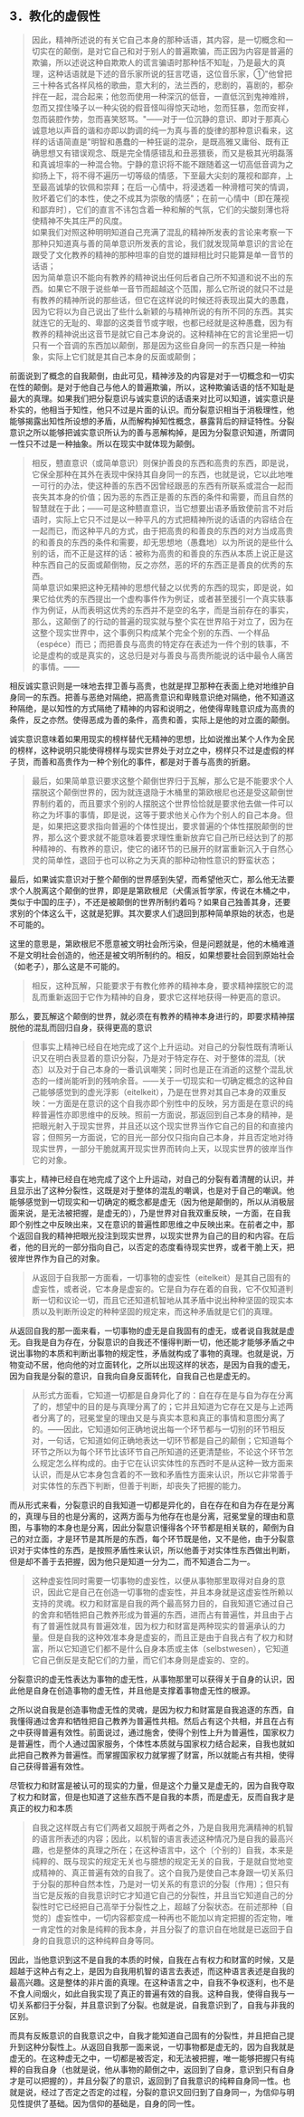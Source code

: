 <h2>3．教化的虚假性</h2><blockquote data-pid="BB0w56Tm">因此，精神所述说的有关它自己本身的那种话语，其内容，是一切概念和一切实在的颠倒，是对它自己和对于别人的普遍欺骗，而正因为内容是普遍的欺骗，所以述说这种自欺欺人的谎言骗语时那种恬不知耻，乃是最大的真理，这种话语就是下述的音乐家所说的狂言呓语，这位音乐家，①"他曾把三十种各式各样风格的歌曲，意大利的，法兰西的，悲剧的，喜剧的，都杂拌在一起，混合起来；他忽而使用一种深沉的低音，一直低沉到鬼神难辨，忽而又捏住嗓子以一种尖锐的假音怪叫得惊天动地，忽而狂暴，忽而安祥，忽而装腔作势，忽而喜笑怒骂。"——对于一位沉静的意识、即对于那真心诚意地以声音的谐和亦即以韵调的纯一为真与善的旋律的那种意识看来，这样的话语简直是"明智和愚蠢的一种狂诞的混杂，是既高雅又庸俗、既有正确思想又有错误观念、既是完全情感错乱和丑恶猥亵，而又是极其光明磊落和真诚坦率的一种混合物。宁静的意识将不能不跟随着这一切高低音调为之抑扬上下，将不得不遍历一切等级的情感，下至最大尖刻的蔑视和鄙弃，上至最高诚挚的钦佩和崇拜；在后一心情中，将浸透着一种滑稽可笑的情调，败坏着它们的本性，使之不成其为崇敬的情感"；在前一心情中〔即在蔑视和鄙弃时〕，它们的直言不讳包含着一种和解的气氛，它们的尖酸刻薄也将使精神不失其庄严的风度。<br>如果我们对照这种明明知道自己充满了混乱的精神所发表的言论来考察一下那种只知道真与善的简单意识所发表的言论，我们就发现简单意识的言论在跟受了文化教养的精神的那种坦率的自觉的雄辩相比时只能算是单一音节的话语；<br>因为简单意识不能向有教养的精神说出任何后者自己所不知道和说不出的东西。如果它不限于说些单一音节而超越这个范围，那么它所说的就只不过是有教养的精神所说的那些话，但它在这样说的时候还将表现出莫大的愚蠢，因为它将以为自己说出了些什么新颖的与精神所说的有所不同的东西。其实就连它的无耻的、卑鄙的这类音节或字眼，也都已经就是这种愚蠢，因为有教养的精神说出这音节是就它自己本身说的。这种精神在它的言论里把一切只有一个音调的东西加以颠倒，那是因为这些自身同一的东西只是一种抽象，实际上它们就是其自己本身的反面或颠倒；</blockquote><p data-pid="16GrwQ0-">前面说到了概念的自我颠倒，由此可见，精神涉及的内容是对于一切概念和一切实在性的颠倒。是对于他自己与他人的普遍欺骗，所以，这种欺骗话语的恬不知耻是最大的真理。如果我们把分裂意识与诚实意识的话语来对比可以知道，诚实意识是朴实的，他相当于知性，他只不过是片面的认识。而分裂意识相当于消极理性，他能够揭露出知性所设想的矛盾，从而解构掉知性概念，暴露背后的辩证特性。分裂意识之所以能够把诚实意识所认为的善与恶解构掉，是因为分裂意识知道，所谓同一性只不过是一种抽象。所以在现实中就体现为颠倒。</p><blockquote data-pid="4SiKwJm0">相反，戆直意识（或简单意识）则保护善良的东西和高贵的东西，即是说，它保全那种在其外在表现中保持其自身同一的东西，也就是说，它以此地唯一可行的办法，使这种善的东西不因曾经跟恶的东西有所联系或混合一起而丧失其本身的价值；因为恶的东西正是善的东西的条件和需要，而且自然的智慧就在于此；——可是这种戆直意识，当它想要出语矛盾致使前言不对后语时，实际上它只不过是以一种平凡的方式把精神所说的话语的内容结合在一起而已，而这种平凡的方式，由于把高贵的和善良的东西的对方当成高贵的和善良的东西的条件和需要，却无思想地（愚蠢地）以为所说的是些什么别的话，而不正是这样的话：被称为高贵的和善良的东西从本质上说正是这种东西自己的反面或颠倒物，反之亦然，恶的坏的东西正是善良的优秀的东西。<br>简单意识如果把这种无精神的思想代替之以优秀的东西的现实，即是说，如果它给优秀的东西提出一个虚构事件作为例证，或者甚至援引一个真实轶事作为例证，从而表明这优秀的东西并不是空的名字，而是当前存在的事实，那么，这颠倒了的行动的普遍的现实就与整个实在世界陷于对立了，因为在这整个现实世界中，这个事例只构成某个完全个别的东西、一个样品（espéce）而已；而把善良与高贵的特定存在表述为一件个别的轶事，不论是虚构的或是真实的，这总归是对与善良与高贵所能说的话中最令人痛苦的事情。——</blockquote><p data-pid="MPmeg5sX">相反诚实意识则是一味地去捍卫善与高贵，也就是捍卫那种在表面上绝对地维护自身同一的东西。把善与恶绝对隔绝，把高贵意识和卑贱意识绝对隔绝，他不知道这种隔绝，是以知性的方式隔绝了精神的内容和说明之，他使得卑贱意识成为高贵的条件，反之亦然。使得恶成为善的条件，高贵和善，实际上是他的对立面的颠倒。</p><p data-pid="HinwZZ28">诚实意识意味着如果用现实的榜样替代无精神的思想，比如说推出某个人作为全民的榜样，这种说明只能使得榜样与现实世界处于对立之中，榜样只不过是虚假的样子货，而善和高贵作为一种个别化的事件，都是对于善与高贵的折磨。</p><blockquote data-pid="BHWa4jKg">最后，如果简单意识要求这整个颠倒世界归于瓦解，那么它是不能要求个人摆脱这个颠倒世界的，因为就连退隐于木桶里的第欧根尼也还是受这颠倒世界制约着的，而且要求个别的人摆脱这个世界恰恰就是要求他去做一件可以称之为坏事的事情，即是说，这等于要求他关心作为个别人的自己本身。但是，如果把这要求指向普遍的个体性提出，要求普遍的个体性摆脱颠倒的世界，那么这个要求就不能意味着要求理性重新放弃它自己所已经达到了的那种精神的、有教养的意识，使它的诸环节的已展开的财富重新沉入于自然心灵的简单性，退回于也可以称之为天真的那种动物性意识的野蛮状态；</blockquote><p data-pid="o82vIafI">最后，如果诚实意识对于整个颠倒的世界感到失望，而希望他灭亡，那么他无法要求个人脱离这个颠倒的世界，即是是第欧根尼（犬儒派哲学家，传说在木桶之中，类似于中国的庄子），不还是被颠倒的世界所制约着吗？如果自己独善其身，还要求别的个体这么干，这就是犯罪。其次要求人们退回到那种简单原始的状态，也是不可能的。</p><p data-pid="z0hLCKQg">这里的意思是，第欧根尼不愿意被文明社会所污染，但是问题就是，他的木桶难道不是文明社会创造的，他还是被文明所制约的。相反，如果想要社会回到原始社会（如老子），那么这是不可能的。</p><blockquote data-pid="o46TVeFB">相反，这种瓦解，只能要求于有教化修养的精神本身，要求精神摆脱它的混乱而重新返回于它作为精神的自身，要求它这样地获得一种更高的意识。</blockquote><p data-pid="plLNrmkp">那么，要瓦解这个颠倒的世界，就必须在有教养的精神本身进行的，即要求精神摆脱他的混乱而回归自身，获得更高的意识</p><blockquote data-pid="Hi5e0wZz">但事实上精神已经自在地完成了这个上升运动。对自己的分裂性既有清晰认识又在明白表显着的意识分裂，乃是对于特定存在、对于整体的混乱〔状态〕以及对于自己本身的一番讥讽嘲笑；同时也是正在消逝的这整个混乱状态的一缕尚能听到的残响余音。——关于一切现实和一切确定概念的这种自己能够感觉到的虚光浮影（eitelkeit），乃是在世界对其自己本身的双重反映：一方面是在意识的这个自我亦即个别性中的反映，另方面是在意识的纯粹普遍性亦即思维中的反映。照前一方面说，那返回到自己本身的精神，是把眼光射入于现实世界，并且还以这个现实世界当作它自己的目的和直接内容；但照另一方面说，它的目光一部分仅只指向自己本身，并且否定地对待现实世界，一部分干脆就离开现实世界而转向上天，以现实世界的彼岸当作它的对象。</blockquote><p data-pid="UU9rvH1s">事实上，精神已经自在地完成了这个上升运动，对自己的分裂有着清醒的认识，并且显示出了这种分裂性，这既是对于整体的混乱的嘲讽，也是对于自己的嘲讽。他能够感觉到一切现实和一切确定的概念都是虚无（因为他是颠倒的，所以从消极层面来说，是无法被把握，是虚无的），乃是世界对自我双重反映，一方面，在自我即个别性之中反映出来，又在意识的普遍性即思维之中反映出来。在前者之中，那个返回自我的精神把眼光投注到现实世界，以现实世界为自己的目的和内容。在后者，他的目光的一部分指向自己，以否定的态度看待现实世界，或者干脆上天，把彼岸世界作为自己的对象。</p><blockquote data-pid="Jx5k5Ngf">从返回于自我那一方面看，一切事物的虚妄性（eitelkeit）是其自己固有的虚妄性，或者说，它本身是虚妄的。它是自为存在着的自我，它不仅知道判断一切和议论一切，而且它还知道机智地从其矛盾中说出种种坚固的现实本质以及判断所设定的种种坚固的规定来，而这种矛盾就是它们的真理。</blockquote><p data-pid="5ULVaQMr">从返回自我的那一面来看，一切事物的虚无是自我固有的虚无，或者说自我就是虚无。自我是自为存在，分裂意识的自我还不懂得判断一切，他还能才能够矛盾之中说出事物的本质和判断出事物的规定性，矛盾就构成了事物的真理。也就是说，万物变动不居，他向他的对立面转化，之所以出现这样的状态，是因为自我的虚无，因为自我是分裂的意识，自我向自身反面转化，自我自己也是虚无的。</p><blockquote data-pid="VVkYc0pW">从形式方面看，它知道一切都是自身异化了的：自在存在是与自为存在分离了的，想望中的目的是与真理分离了的；它并且知道为它存在又是与上述两者分离了的，冠冕堂皇的理由又是与真实本意和真正的事情和意图分离了的。——因此，它知道如何正确地说出每一个环节都与一切别的环节相反对，一句话，它知道如何正确地表达一切环节都是自己的颠倒；它知道每个环节之所以为每个环节比该环节自己所知道的还更清楚些，不论这个环节怎么规定怎么样构成的。由于它在认识实体性的东西时不是从这种一致方面来认识，而是从它本身包含着的不一致和矛盾性方面来认识，所以它非常善于对实体性的东西下判断，但善于判断，却丧失了把握的能力。</blockquote><p data-pid="kos6TMUV">而从形式来看，分裂意识的自我知道一切都是异化的，自在存在和自为存在是分离的，真理与目的也是分离的，这两方面与为他存在也是分离，冠冕堂皇的理由和意图，与事物的本身也是分离，因此分裂意识懂得各个环节都是相关联的，颠倒为自己的对立面，才是环节是其所是的东西，每个环节既是他，又不是他，由于分裂意识对于实体性的东西，是按照矛盾性来认识，所以他善于对实体性东西做出判断，但是却不善于去把握，因为他只是知道一分为二，而不知道合二为一。</p><blockquote data-pid="2RLpMV8M">这种虚妄性同时需要一切事物的虚妄性，以便从事物那里取得对自身的意识，因此它是自己在创造一切事物的虚妄性，并且本身就是这虚妄性所赖以支持的灵魂。权力和财富是自我的两个最高努力目的，自我知道它通过自己的舍弃和牺牲把自己教养形成为普遍的东西，进而占有普遍性，并且由于占有了普遍性就具有普遍效准，因为权力和财富是两种现实的普遍承认的力量。但是自我的这种效准本身是虚妄的，而且正是由于自我占有了权力和财富，所以它知道它们都不是什么自身本质或主体（selbstwesen），它知道它自己倒反是支配它们的力量，而它们本身则是虚妄的、空的。</blockquote><p data-pid="oyLq404r">分裂意识的虚无性表达为事物的虚无性，从事物那里可以获得关于自身的认识，因此他是自身在创造事物的虚无性，并且他是支撑着事物虚无性的根源。</p><p data-pid="BLpKod6C">之所以说自我是创造事物虚无性的灵魂，是因为权力和财富是自我追逐的东西，自我懂得通过舍弃和牺牲把自己教养为普遍性共相。然后占有这个共相，并且在占有之中获得普遍有效性。前面说过，通过施舍，使得个别性上升为普遍性，国家权力是普遍性，而个人通过国家服务，个体性本质就与国家权力结合起来，自我也就如此把自己教养为普遍性。而掌握国家权力就掌握了财富，所以就能占有共相，使得自己获得普遍有效性。</p><p data-pid="-Rmaj-LQ">尽管权力和财富是被认可的现实的力量，但是这个力量又是虚无的，因为自我夺取了权力和财富，但是也知道了这些东西不是自我的本质，而是虚无，反而自我才是真正的权力和本质</p><blockquote data-pid="sstC2WZ6">自我之这样既占有它们两者又超脱于两者之外，乃是自我用充满精神的机智的语言所表述的内容；因此，以机智的语言表述这种情况乃是自我的最高兴趣，也是整体的真理之所在；在这种语言中，这个〔个别的〕自我，本来是纯粹的、既与现实的规定无关也与臆想的规定无关的自我，于是就自觉地变成精神的、真正普遍有效的自我了。这个自我乃是使自己本身跟一切关系归于分裂的那种自然本性，乃是对一切关系的有意识的分裂〔作用〕；但只有当它是反叛的自我意识时它才知道它自己的分裂性，并且当它知道自己的分裂性时它已经把自己高举于分裂性之上，超越了分裂状态。在前述那种〔自觉的〕虚妄性中，一切内容都变成一种再也不能加以肯定把握的否定物，唯一肯定性的对象是纯粹的我本身，并且分裂了的意识自在地就是已返回于自身的自我意识的这种纯粹自身等同。</blockquote><p data-pid="sEdr6_R5">因此，当他意识到这不是自我的本质的时候，自我在占有权力和财富的时候，又是超越于这种占有之上，是因为自我用机智的语言去表述，而这种语言表述是自我的最高兴趣。这是整体的非片面的真理。在这种语言之中，自我不争权逐利，也不是不食人间烟火，如此自我实现了真正的普遍有效的自我。这种自我，使得自我与一切关系都归于分裂，并且意识到了分裂。也就是说，自我意识到了，自我与非我的区别。</p><p data-pid="0M_UzHw-">而具有反叛意识的自我意识之中，自我才能知道自己固有的分裂性，并且把自己提升到这种分裂性上。从返回自我那一面来说，一切事物都是虚无的，因为自我就是虚无的。在这种虚无之中，一切都是被否定，和无法被把握，唯一能够把握只有纯粹的自我自身（也就是说，他从事物的颠倒之中，返回到了自身，意识到只有自身才是可以把握的），并且分裂了的意识，返回到了自我意识的纯粹自身同一性。也就是说，经过了否定之否定的过程，分裂的意识又回归到了自身同一，为信仰与明见性提供了基础。因为信仰的基础是，自身的同一性。</p>